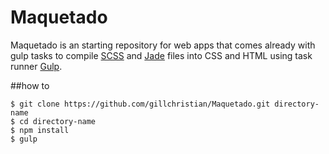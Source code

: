 # Maquetado

Maquetado is an starting repository for web apps that comes already with gulp tasks to compile [SCSS][1] and [Jade][2] files into CSS and HTML using task runner [Gulp][3].

##how to
```
$ git clone https://github.com/gillchristian/Maquetado.git directory-name
$ cd directory-name
$ npm install
$ gulp
```

[1]:http://sass-lang.com/
[2]:http://jade-lang.com/
[3]:http://gulpjs.com/
